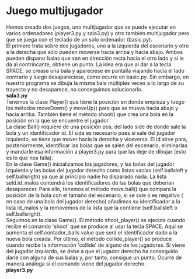 # Juego multijugador
Hemos creado dos juegos, uno multijugador que se puede ejecutar en varios ordenadores (player3.py y sala3.py) y otro también multijugador pero que se juega con el teclado de un solo ordenador (basic.py).<br />
El primero trata sobre dos jugadores, uno a la izquierda del escenario y otro a la derecha que sólo pueden moverse hacia arriba y hacia abajo. Ambos pueden disparar balas que van en dirección recta hacia el otro lado y si le da al contrincante, obtiene un punto. La idea era que al dar a la tecla SPACE, se crease una bala y apareciese en pantalla viajando hacia el lado contrario y luego desapareciese, como ocurre en basic.py. Sin embargo, en nuestro programa se dibuja la misma bala múltiples veces a lo largo de su trayecto y no desaparece, no conseguimos solucionarlo. <br />
**sala3.py** <br />
Tenemos la clase Player() que tiene la posición en donde empieza y luego los métodos moveDown() y moveUp() para que se mueva hacia abajo y hacia arriba. También tiene el método shoot() que crea una bola en la posición en la que se encuentre el jugador. <br />
La clase Ball() requiere de una posición pos, del lado side de donde sale la bola y un identificador id. El side es necesario pues si sale del jugador izquierdo, se tiene que mover hacia la derecha y viceversa. El id sirve para, posteriormente, identificar las bolas que se salen del escenario, eliminarlas y mandarle esa información a player3.py para que las deje de dibujar (esto es lo que nos falla).<br />
En la clase Game() inicializamos los jugadores, y las bolas del jugador izquierdo y las bolas del jugador derecho como listas vacías (self.ballsleft y self.ballsrigth) ya que al principio nadie ha disparado nada.
La lista seld.id_malos contendrá los identificadores de las bolas que deberían desaparecer. Para ello, tenemos el método move.ball() que compara la posición de la bola con el tamaño del escenario, si se sale o es negativo ( en caso de una bola del jugador derecho) añadimos su identificador a la lista id_malos y la removemos de la lista que la contiene (self.ballsleft o self.ballsright). <br />
Seguimos en la clase Game(). El método shoot_player() se ejecuta cuando recibe el comando 'shoot' que se produce al usar la tecla SPACE. Aquí se aumenta el self.contador_balls.value que será el identificador dado a la nueva bola creada. Por último, el método collide_player() se produce cuando recibe la información 'collide' de alguno de los jugadores. Si viene del jugador izquierdo, se debe a que el jugador derecho ha conseguido darle con alguna de sus balas y, por tanto, consigue un punto. Ocurre de manera análoga si el comando viene del jugador derecho. <br />
**player3.py**<br />



